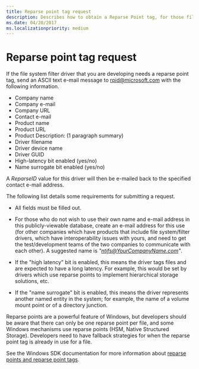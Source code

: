 ```yaml
---
title: Reparse point tag request
description: Describes how to obtain a Reparse Point tag, for those file system filter drivers that need one.
ms.date: 04/20/2017
ms.localizationpriority: medium
---
```


# Reparse point tag request

If the file system filter driver that you are developing needs a reparse point tag, send an ASCII text e-mail message to <rpid@microsoft.com> with the following information.

- Company name
- Company e-mail
- Company URL
- Contact e-mail
- Product name
- Product URL
- Product Description: (1 paragraph summary)
- Driver filename
- Driver device name
- Driver GUID
- High-latency bit enabled (yes/no)
- Name surrogate bit enabled (yes/no)

A *ReparseID* value for this driver will then be e-mailed back to the specified contact e-mail address.

The following list details some requirements for submitting a request.

- All fields must be filled out.

- For those who do not wish to use their own name and e-mail address in this publicly-viewable database, create an e-mail address for this use (for other companies which have products that include file system/filter drivers, which have interoperability issues with yours, and need to get the test/development teams of the two companies to communicate with each other). A suggested name is *"ntifs@YourCompanyName.com"*.

- If the "high latency" bit is enabled, this means the driver tags files and are expected to have a long latency. For example, this would be set by drivers which use reparse points to implement hierarchical storage solutions, etc.

- If the "name surrogate" bit is enabled, this means the driver represents another named entity in the system; for example, the name of a volume mount point or of a directory junction.

Reparse points are a powerful feature of Windows, but developers should be aware that there can only be one reparse point per file, and some Windows mechanisms use reparse points (HSM, Native Structured Storage). Developers need to have fallback strategies for when the reparse point tag is already in use for a file.

See the Windows SDK documentation for more information about [reparse points and reparse point tags](/windows/win32/fileio/reparse-points).
